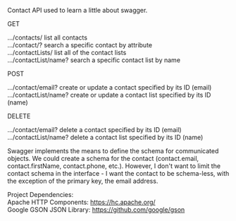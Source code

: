Contact API used to learn a little about swagger.

GET

.../contacts/  list all contacts</br>
.../contact/<attrib>?<value>  search a specific contact by attribute</br>
.../contactLists/  list all of the contact lists</br>
.../contactList/name?<value>  search a specific contact list by name</br>

POST

.../contact/email?<value>  create or update a contact specified by its ID (email)</br>
.../contactList/name?<value>  create or update a contact list specified by its ID (name)</br>

DELETE

.../contact/email?<value>  delete a contact specified by its ID (email)</br>
.../contactList/name?<value>  delete a contact list specified by its ID (name)</br>


Swagger implements the means to define the schema for communicated objects.  We
could create a schema for the contact (contact.email, contact.firstName, contact.phone, etc.).
However, I don't want to limit the contact schema in the interface - I want the
contact to be schema-less, with the exception of the primary key, the email address.

Project Dependencies: </br>
Apache HTTP Components: https://hc.apache.org/ </br>
Google GSON JSON Library: https://github.com/google/gson </br>


